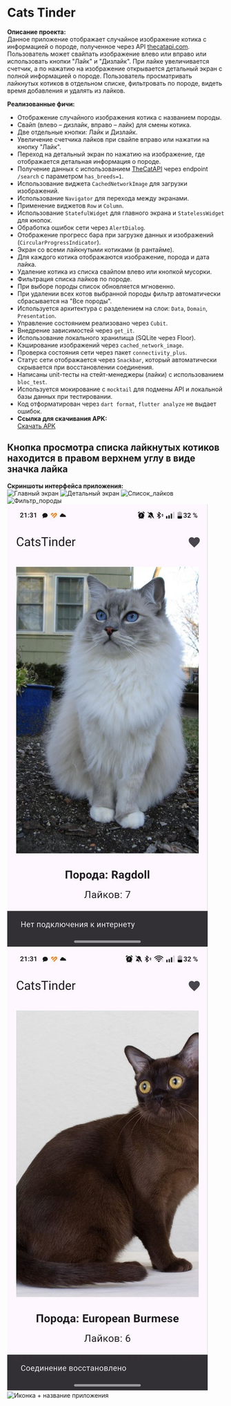 # Cats Tinder

**Описание проекта:**  
Данное приложение отображает случайное изображение котика с информацией о породе, полученное через API [thecatapi.com](https://thecatapi.com). Пользователь может свайпать изображение влево или вправо или использовать кнопки "Лайк" и "Дизлайк". При лайке увеличивается счетчик, а по нажатию на изображение открывается детальный экран с полной информацией о породе. Пользователь просматривать лайкнутых котиков в отдельном списке, фильтровать по породе, видеть время добавления и удалять из лайков.


**Реализованные фичи:**
- Отображение случайного изображения котика с названием породы.
- Свайп (влево – дизлайк, вправо – лайк) для смены котика.
- Две отдельные кнопки: Лайк и Дизлайк.
- Увеличение счетчика лайков при свайпе вправо или нажатии на кнопку "Лайк".
- Переход на детальный экран по нажатию на изображение, где отображается детальная информация о породе.
- Получение данных с использованием [TheCatAPI](https://thecatapi.com) через endpoint `/search` с параметром `has_breeds=1`.
- Использование виджета `CachedNetworkImage` для загрузки изображений.
- Использование `Navigator` для перехода между экранами.
- Применение виджетов `Row` и `Column`.
- Использование `StatefulWidget` для главного экрана и `StatelessWidget` для кнопок.
- Обработка ошибок сети через `AlertDialog`.
- Отображение прогресс бара при загрузке данных и изображений (`CircularProgressIndicator`).
- Экран со всеми лайкнутыми котиками (в рантайме).
- Для каждого котика отображаются изображение, порода и дата лайка.
- Удаление котика из списка свайпом влево или кнопкой мусорки.
- Фильтрация списка лайков по породе.
- При выборе породы список обновляется мгновенно.
- При удалении всех котов выбранной породы фильтр автоматически сбрасывается на "Все породы".
- Используется архитектура с разделением на слои: `Data`, `Domain`, `Presentation`.
- Управление состоянием реализовано через `Cubit`.
- Внедрение зависимостей через `get_it`.
- Использование локального хранилища (SQLite через Floor).
- Кэширование изображений через `cached_network_image`.
- Проверка состояния сети через пакет `connectivity_plus`.
- Статус сети отображается через `Snackbar`, который автоматически скрывается при восстановлении соединения.
- Написаны unit-тесты на стейт-менеджеры (лайки) с использованием `bloc_test`.
- Используется мокирование с `mocktail` для подмены API и локальной базы данных при тестировании.
- Код отформатирован через `dart format`, `flutter analyze` не выдает ошибок.
- **Ссылка для скачивания APK:**  
[Скачать APK](app-release.apk) 
## Кнопка просмотра списка лайкнутых котиков находится в правом верхнем углу в виде значка лайка
**Скриншоты интерфейса приложения:**  
![Главный экран](assets/screenshot_main_true.png) 
![Детальный экран](assets/screenshot_detail.png)
![Список_лайков](assets/screenshot_liked_list.png)
![Фильтр_породы](assets/screenshot_filter.png)
![Нет соединения](assets/screenshot_error_network.png)
![Соединение восстановлено](assets/screenshot_good_network.png)
![Иконка + название приложения](assets/ic.jpg)
